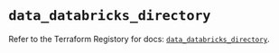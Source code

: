 # `data_databricks_directory`

Refer to the Terraform Registory for docs: [`data_databricks_directory`](https://registry.terraform.io/providers/databricks/databricks/1.33.0/docs/data-sources/directory).
